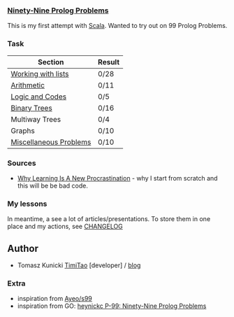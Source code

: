 
### [Ninety-Nine Prolog Problems](http://www.ic.unicamp.br/~meidanis/courses/mc336/2009s2/prolog/problemas/)

This is my first attempt with [Scala](https://www.scala-lang.org/). Wanted to try out on 99 Prolog Problems.

### Task

| Section                                    | Result |
|--------------------------------------------|--------|
| [Working with lists](/src/main/scala/list) | 0/28   |
| [Arithmetic](/src/main/scala/arithmetic)                  | 0/11   |
| [Logic and Codes](/src/main/scala/logic)                  | 0/5    |
| [Binary Trees](/src/main/scala/binarytree)                | 0/16   |
| Multiway Trees                             | 0/4    |
| Graphs                                     | 0/10   | 0
| [Miscellaneous Problems](/src/main/scala/miscellaneous)   | 0/10   |

### Sources

* [Why Learning Is A New Procrastination](https://medium.com/the-coffeelicious/why-learning-is-a-new-procrastination-104b53107e8b) -  why I start from scratch and this will be be bad code.

### My lessons

In meantime, a see a lot of articles/presentations. To store them in one place and my actions, see [CHANGELOG](CHANGELOG.md)

## Author

* Tomasz Kunicki [TimiTao](http://github.com/timiTao) [developer] / [blog](https://timitao.postach.io/post/til-blog-is-hard-practice-is-easier)

### Extra

* inspiration from [Ayeo/s99](https://github.com/ayeo/s99)
* inspiration from GO: [heynickc P-99: Ninety-Nine Prolog Problems](https://github.com/heynickc/ninety_nine_prolog)